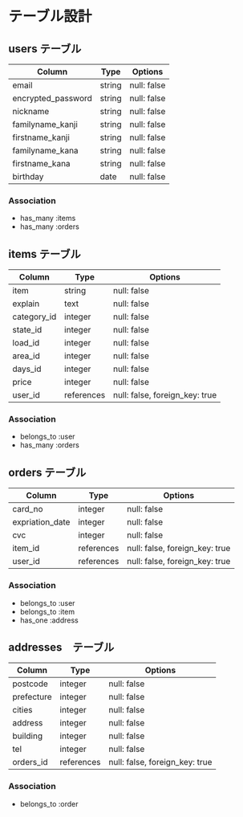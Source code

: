 # テーブル設計

## users テーブル

| Column              | Type   | Options     |
| ---------           | ------ | ----------- |
| email               | string | null: false |
| encrypted_password  | string | null: false |
| nickname            | string | null: false |
| familyname_kanji    | string | null: false | 
| firstname_kanji     | string | null: false |
| familyname_kana     | string | null: false | 
| firstname_kana      | string | null: false |
| birthday            | date   | null: false |

### Association

- has_many :items
- has_many :orders


## items テーブル

| Column      | Type       | Options                        |
| ----------  | ---------- | ------------------------------ |
| item        | string     | null: false                    | 
| explain     | text       | null: false                    |
| category_id | integer    | null: false                    |
| state_id    | integer    | null: false                    |
| load_id     | integer    | null: false                    |
| area_id     | integer    | null: false                    |
| days_id     | integer    | null: false                    |
| price       | integer    | null: false                    |
| user_id     | references | null: false, foreign_key: true |

### Association

- belongs_to :user
- has_many :orders


## orders テーブル

| Column          | Type       | Options                        |
| --------------- | ---------- | ------------------------------ |
| card_no         | integer    | null: false                    |
| expriation_date | integer    | null: false                    |
| cvc             | integer    | null: false                    |
| item_id         | references | null: false, foreign_key: true |
| user_id         | references | null: false, foreign_key: true |

### Association

- belongs_to :user
- belongs_to :item
- has_one :address


## addresses　テーブル

| Column          | Type       | Options                        |
| --------------- | ---------- | ------------------------------ |
| postcode        | integer    | null: false                    |
| prefecture      | integer    | null: false                    |
| cities          | integer    | null: false                    |
| address         | integer    | null: false                    |
| building        | integer    | null: false                    |
| tel             | integer    | null: false                    |
| orders_id       | references | null: false, foreign_key: true |


### Association

- belongs_to :order
